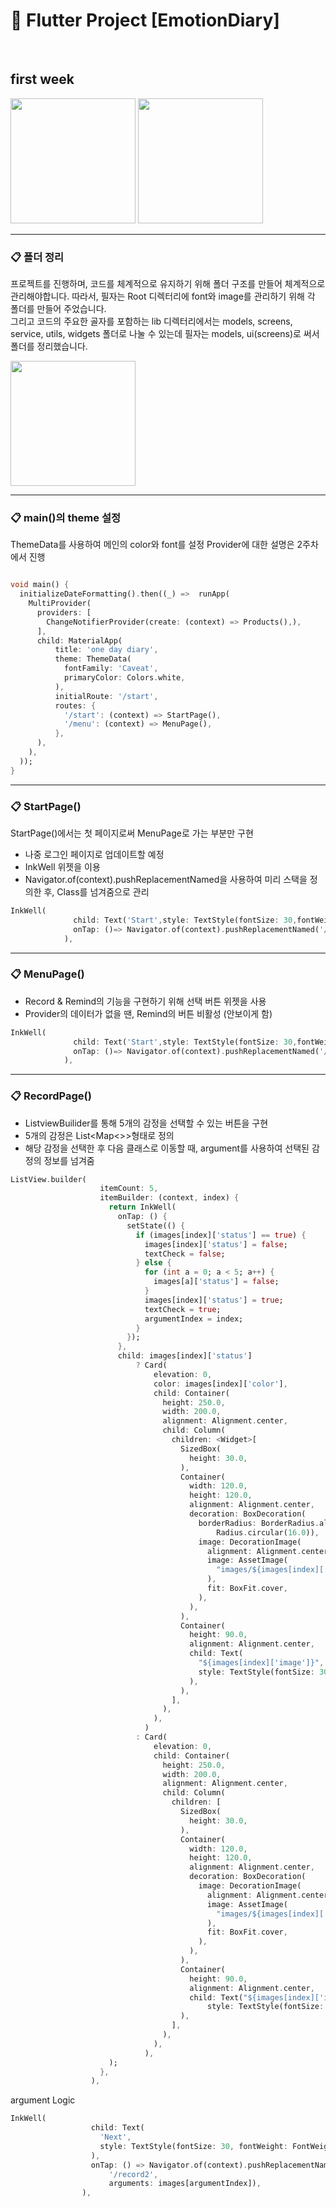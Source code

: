 # :blue_book: Flutter Project [EmotionDiary] 


<br>

## first week



<img width = "200" src = "https://github.com/toast-ceo/flutter_emotion_diary/blob/progress/1.%20firstweek/first%20week%201.gif?raw=true">

<img width = "200" src = "">



<hr>

### :clipboard: 폴더 정리 

프로젝트를 진행하며, 코드를 체계적으로 유지하기 위해 폴더 구조를 만들어 체계적으로 관리해야합니다.
따라서, 필자는 Root 디렉터리에 font와 image를 관리하기 위해 각 폴더를 만들어 주었습니다.  
그리고 코드의 주요한 골자를 포함하는 lib 디렉터리에서는 models, screens, service, utils, widgets 폴더로 나눌 수 있는데 필자는 models, ui(screens)로 써서 폴더를 정리했습니다. 

<img width = "200" src = "https://github.com/toast-ceo/flutter_emotion_diary/blob/progress/1.%20firstweek/first%20week%20Folder.png?raw=true">


<hr>

### :clipboard: main()의 theme 설정 

ThemeData를 사용하여 메인의 color와 font를 설정
Provider에 대한 설명은 2주차에서 진행 

```dart

void main() {
  initializeDateFormatting().then((_) =>  runApp(
    MultiProvider(
      providers: [
        ChangeNotifierProvider(create: (context) => Products(),),
      ],
      child: MaterialApp(
          title: 'one day diary',
          theme: ThemeData(
            fontFamily: 'Caveat',
            primaryColor: Colors.white,
          ),
          initialRoute: '/start',
          routes: {
            '/start': (context) => StartPage(),
            '/menu': (context) => MenuPage(),
          },
      ),
    ),
  ));
}

```

<hr>

### :clipboard: StartPage() 

StartPage()에서는 첫 페이지로써 MenuPage로 가는 부분만 구현

- 나중 로그인 페이지로 업데이트할 예정
- InkWell 위젯을 이용 
- Navigator.of(context).pushReplacementNamed을 사용하여 미리 스택을 정의한 후, Class를 넘겨줌으로 관리

```dart
InkWell(
              child: Text('Start',style: TextStyle(fontSize: 30,fontWeight: FontWeight.w300),),
              onTap: ()=> Navigator.of(context).pushReplacementNamed('/menu'),
            ),
```

<hr>

### :clipboard: MenuPage()

- Record & Remind의 기능을 구현하기 위해 선택 버튼 위젯을 사용
- Provider의 데이터가 없을 땐, Remind의 버튼 비활성 (안보이게 함)



```dart
InkWell(
              child: Text('Start',style: TextStyle(fontSize: 30,fontWeight: FontWeight.w300),),
              onTap: ()=> Navigator.of(context).pushReplacementNamed('/menu'),
            ),
```



<hr>


### :clipboard: RecordPage()

- ListviewBuilider를 통해 5개의 감정을 선택할 수 있는 버튼을 구현
- 5개의 감정은 List<Map<>>형태로 정의
- 해당 감정을 선택한 후 다음 클래스로 이동할 때, argument를 사용하여 선택된 감정의 정보를 넘겨줌
```dart
ListView.builder(
                    itemCount: 5,
                    itemBuilder: (context, index) {
                      return InkWell(
                        onTap: () {
                          setState(() {
                            if (images[index]['status'] == true) {
                              images[index]['status'] = false;
                              textCheck = false;
                            } else {
                              for (int a = 0; a < 5; a++) {
                                images[a]['status'] = false;
                              }
                              images[index]['status'] = true;
                              textCheck = true;
                              argumentIndex = index;
                            }
                          });
                        },
                        child: images[index]['status']
                            ? Card(
                                elevation: 0,
                                color: images[index]['color'],
                                child: Container(
                                  height: 250.0,
                                  width: 200.0,
                                  alignment: Alignment.center,
                                  child: Column(
                                    children: <Widget>[
                                      SizedBox(
                                        height: 30.0,
                                      ),
                                      Container(
                                        width: 120.0,
                                        height: 120.0,
                                        alignment: Alignment.center,
                                        decoration: BoxDecoration(
                                          borderRadius: BorderRadius.all(
                                              Radius.circular(16.0)),
                                          image: DecorationImage(
                                            alignment: Alignment.center,
                                            image: AssetImage(
                                              "images/${images[index]['image']}Girl.png",
                                            ),
                                            fit: BoxFit.cover,
                                          ),
                                        ),
                                      ),
                                      Container(
                                        height: 90.0,
                                        alignment: Alignment.center,
                                        child: Text(
                                          "${images[index]['image']}",
                                          style: TextStyle(fontSize: 30),
                                        ),
                                      ),
                                    ],
                                  ),
                                ),
                              )
                            : Card(
                                elevation: 0,
                                child: Container(
                                  height: 250.0,
                                  width: 200.0,
                                  alignment: Alignment.center,
                                  child: Column(
                                    children: [
                                      SizedBox(
                                        height: 30.0,
                                      ),
                                      Container(
                                        width: 120.0,
                                        height: 120.0,
                                        alignment: Alignment.center,
                                        decoration: BoxDecoration(
                                          image: DecorationImage(
                                            alignment: Alignment.center,
                                            image: AssetImage(
                                              "images/${images[index]['image']}Girl.png",
                                            ),
                                            fit: BoxFit.cover,
                                          ),
                                        ),
                                      ),
                                      Container(
                                        height: 90.0,
                                        alignment: Alignment.center,
                                        child: Text("${images[index]['image']}",
                                            style: TextStyle(fontSize: 25)),
                                      ),
                                    ],
                                  ),
                                ),
                              ),
                      );
                    },
                  ),

```
argument Logic

```dart
InkWell(
                  child: Text(
                    'Next',
                    style: TextStyle(fontSize: 30, fontWeight: FontWeight.w300),
                  ),
                  onTap: () => Navigator.of(context).pushReplacementNamed(
                      '/record2',
                      arguments: images[argumentIndex]),
                ),
```

